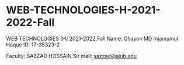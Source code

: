 # WEB-TECHNOLOGIES-H-2021-2022-Fall
WEB TECHNOLOGIES [H] 2021-2022,Fall
Name: Chayon MD Injamumul Haque
ID: 17-35323-2


Faculty: SAZZAD HOSSAIN Sir
mail: sazzad@aiub.edu
